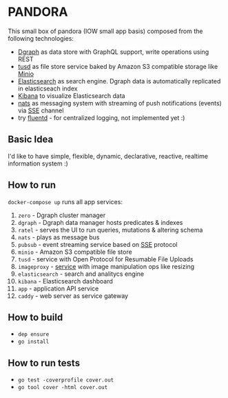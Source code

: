 # PANDORA

This small box of pandora (IOW small app basis) composed from the following technologies:

* [Dgraph](https://dgraph.io/) as data store with GraphQL support, write operations using REST
* [tusd](https://tus.io/) as file store service baked by Amazon S3 compatible storage like [Minio](https://www.minio.io/)
* [Elasticsearch](https://www.elastic.co/products/elasticsearch) as search engine. Dgraph data is automatically replicated in elasticseach index
* [Kibana](https://www.elastic.co/products/kibana) to visualize Elasticsearch data
* [nats](https://nats.io/) as messaging system with streaming of push notifications (events) via [SSE](https://en.wikipedia.org/wiki/Server-sent_events) channel
* try [fluentd](https://www.fluentd.org/) - for centralized logging, not implemented yet :)

## Basic Idea

I'd like to have simple, flexible, dynamic, declarative, reactive, realtime information system :)

## How to run

`docker-compose up` runs all app services:

1. `zero` - Dgraph cluster manager
1. `dgraph` - Dgraph data manager hosts predicates & indexes
1. `ratel` - serves the UI to run queries, mutations & altering schema
1. `nats` - plays as message bus
1. `pubsub` - event streaming service based on [SSE](https://en.wikipedia.org/wiki/Server-sent_events) protocol
1. `minio` - Amazon S3 compatible file store
1. `tusd` - service with Open Protocol for Resumable File Uploads
1. `imageproxy` - [service](https://willnorris.com/go/imageproxy) with image manipulation ops like resizing
1. `elasticsearch` - search and analitycs engine
1. `kibana` - Elasticsearch dashboard
1. `app` - application API service
1. `caddy` - web server as service gateway

## How to build

* `dep ensure`
* `go install`

## How to run tests

* `go test -coverprofile cover.out`
* `go tool cover -html cover.out`
